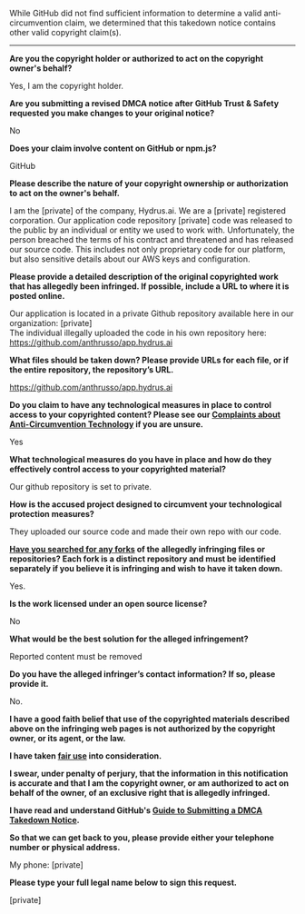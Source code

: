 While GitHub did not find sufficient information to determine a valid anti-circumvention claim, we determined that this takedown notice contains other valid copyright claim(s).

---

**Are you the copyright holder or authorized to act on the copyright owner's behalf?**

Yes, I am the copyright holder.

**Are you submitting a revised DMCA notice after GitHub Trust & Safety requested you make changes to your original notice?**

No

**Does your claim involve content on GitHub or npm.js?**

GitHub

**Please describe the nature of your copyright ownership or authorization to act on the owner's behalf.**

I am the [private] of the company, Hydrus.ai. We are a [private] registered corporation. Our application code repository [private] code was released to the public by an individual or entity we used to work with. Unfortunately, the person breached the terms of his contract and threatened and has released our source code. This includes not only proprietary code for our platform, but also sensitive details about our AWS keys and configuration.

**Please provide a detailed description of the original copyrighted work that has allegedly been infringed. If possible, include a URL to where it is posted online.**

Our application is located in a private Github repository available here in our organization: [private]  
The individual illegally uploaded the code in his own repository here: https://github.com/anthrusso/app.hydrus.ai

**What files should be taken down? Please provide URLs for each file, or if the entire repository, the repository’s URL.**

https://github.com/anthrusso/app.hydrus.ai

**Do you claim to have any technological measures in place to control access to your copyrighted content? Please see our <a href="https://docs.github.com/articles/guide-to-submitting-a-dmca-takedown-notice#complaints-about-anti-circumvention-technology">Complaints about Anti-Circumvention Technology</a> if you are unsure.**

Yes

**What technological measures do you have in place and how do they effectively control access to your copyrighted material?**

Our github repository is set to private.

**How is the accused project designed to circumvent your technological protection measures?**

They uploaded our source code and made their own repo with our code.

**<a href="https://docs.github.com/articles/dmca-takedown-policy#b-what-about-forks-or-whats-a-fork">Have you searched for any forks</a> of the allegedly infringing files or repositories? Each fork is a distinct repository and must be identified separately if you believe it is infringing and wish to have it taken down.**

Yes.

**Is the work licensed under an open source license?**

No

**What would be the best solution for the alleged infringement?**

Reported content must be removed

**Do you have the alleged infringer’s contact information? If so, please provide it.**

No.

**I have a good faith belief that use of the copyrighted materials described above on the infringing web pages is not authorized by the copyright owner, or its agent, or the law.**

**I have taken <a href="https://www.lumendatabase.org/topics/22">fair use</a> into consideration.**

**I swear, under penalty of perjury, that the information in this notification is accurate and that I am the copyright owner, or am authorized to act on behalf of the owner, of an exclusive right that is allegedly infringed.**

**I have read and understand GitHub's <a href="https://docs.github.com/articles/guide-to-submitting-a-dmca-takedown-notice/">Guide to Submitting a DMCA Takedown Notice</a>.**

**So that we can get back to you, please provide either your telephone number or physical address.**

My phone: [private]

**Please type your full legal name below to sign this request.**

[private]
